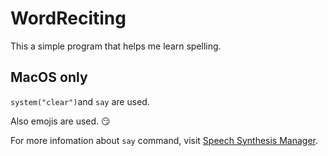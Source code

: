 # WordReciting
This a simple program that helps me learn spelling.

## MacOS only
```system("clear")```and ```say``` are used.

Also emojis are used. 😏

For more infomation about ```say``` command, visit  [Speech Synthesis Manager](https://developer.apple.com/reference/applicationservices/speech_synthesis_manager).
